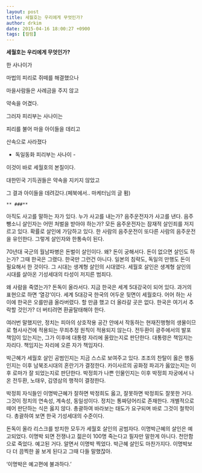 ```yaml
---
layout: post
title: 세월호는 우리에게 무엇인가?
author: drkim
date: 2015-04-16 18:00:27 +0900
tags: [컬럼]
---
```

**세월호는 우리에게 무엇인가?** 

  


한 사나이가   
  
마법의 피리로 쥐떼를 해결했으나  
  
마을사람들은 사례금을 주지 않고  
  
약속을 어겼다. 

  


그러자 피리부는 사나이는  
  
피리를 불어 마을 아이들을 데리고   
  
산속으로 사라졌다 

  


- 독일동화 피리부는 사나이 - 

  


이것이 바로 세월호의 본질이다.  
  
대한민국 기득권들은 약속을 지키지 않았고  
  
그 결과 아이들을 데려갔다.(페북에서.. 마케터님의 글 펌) 

  


 
    ** ###** 

  


아직도 사고를 말하는 자가 있다. 누가 사고를 내는가? 음주운전자가 사고를 낸다. 음주 뺑소니 살인자는 어떤 처벌을 받아야 하는가? 모든 음주운전자는 잠재적 살인죄를 저지르고 있다. 확률로 살인에 가담하고 있다. 한 사람의 음주운전이 또다른 사람의 음주운전을 유인한다. 그렇게 살인자와 한통속이 된다. 

  


70년대 국군의 월남파병은 돈벌이 살인이다. 왜? 돈이 궁해서다. 돈이 없으면 살인도 하는가? 그때 한국은 그랬다. 한국만 그런건 아니다. 일본의 침략도, 독일의 만행도 돈이 필요해서 한 것이다. 그 시대는 생계형 살인의 시대였다. 세월호 살인은 생계형 살인의 시대를 살아온 기성세대의 타성이 저지른 범죄다. 

  


왜 사람을 죽였는가? 돈독이 올라서다. 지금 한국은 세계 5대강국이 되어 있다. 과거의 표현으로 하면 ‘열강’이다. 세계 5대강국 한국의 어두운 뒷면이 세월호다. 어어 하는 사이에 한국은 오를만큼 올라버렸다. 할 만큼 했고 더 올라갈 곳은 없다. 한국은 여기서 추락할 것인가? 더 버티려면 환골탈태해야 한다. 

  


여러번 말했지만, 정치는 피아의 상호작용 공간 안에서 작동하는 현재진행형의 생물이므로 형사사건에 적용되는 무죄추정 원칙이 적용되지 않는다. 전두환이 광주에서의 발포 책임이 있는지는, 그가 이후에 대통령 자리에 올랐는지로 판단한다. 대통령은 책임지는 자리다. 책임지는 자리에 오른 자가 책임자다.

  


박근혜가 세월호 살인 공범인지는 지금 스스로 보여주고 있다. 조조의 찬탈이 옳은 행동인지는 이후 남북조시대의 혼란기가 결정한다. 카이사르의 공화정 파괴가 옳았는지는 이후 로마가 잘 되었는지로 판단한다. 박정희가 나쁜 인물인지는 이후 박정희 자궁에서 나온 전두환, 노태우, 김영삼의 행적이 결정한다.

  


박정희 자식들인 이명박근혜가 잘하면 박정희도 옳고, 잘못하면 박정희도 잘못한 거다. 그것이 정치의 연속성, 계속성, 동일성이다. 정치는 통짜덩어리로 존재한다. 개별적으로 떼어 판단하는 식은 옳지 않다. 총괄하여 바라보는 태도가 요구되며 바로 그것이 철학이다. 총괄하여 보면 한국 기성세대의 수준이다.

  


돈독이 올라 리스크를 방치한 모두가 세월호 살인의 공범자다. 이명박근혜의 살인은 예고되었다. 이명박 되면 전쟁나고 젊은이 100명 죽는다고 필자만 말한게 아니다. 천안함으로 죽었다. 예고된 거다. 알면서 이명박 찍었다. 박근혜 살인도 마찬가지다. 이명박보다 더 끔찍한 꼴 보게 된다고 그때 다들 말했잖아. 

  


‘이명박은 예고편에 불과하다.’ 